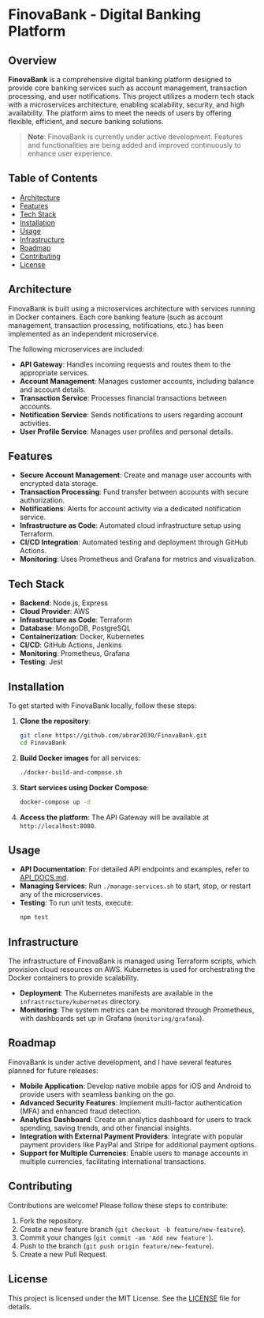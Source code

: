 # FinovaBank - Digital Banking Platform

## Overview

**FinovaBank** is a comprehensive digital banking platform designed to provide core banking services such as account management, transaction processing, and user notifications. This project utilizes a modern tech stack with a microservices architecture, enabling scalability, security, and high availability. The platform aims to meet the needs of users by offering flexible, efficient, and secure banking solutions.

> **Note**: FinovaBank is currently under active development. Features and functionalities are being added and improved continuously to enhance user experience.

## Table of Contents
- [Architecture](#architecture)
- [Features](#features)
- [Tech Stack](#tech-stack)
- [Installation](#installation)
- [Usage](#usage)
- [Infrastructure](#infrastructure)
- [Roadmap](#roadmap)
- [Contributing](#contributing)
- [License](#license)

## Architecture

FinovaBank is built using a microservices architecture with services running in Docker containers. Each core banking feature (such as account management, transaction processing, notifications, etc.) has been implemented as an independent microservice.

The following microservices are included:
- **API Gateway**: Handles incoming requests and routes them to the appropriate services.
- **Account Management**: Manages customer accounts, including balance and account details.
- **Transaction Service**: Processes financial transactions between accounts.
- **Notification Service**: Sends notifications to users regarding account activities.
- **User Profile Service**: Manages user profiles and personal details.

## Features

- **Secure Account Management**: Create and manage user accounts with encrypted data storage.
- **Transaction Processing**: Fund transfer between accounts with secure authorization.
- **Notifications**: Alerts for account activity via a dedicated notification service.
- **Infrastructure as Code**: Automated cloud infrastructure setup using Terraform.
- **CI/CD Integration**: Automated testing and deployment through GitHub Actions.
- **Monitoring**: Uses Prometheus and Grafana for metrics and visualization.

## Tech Stack

- **Backend**: Node.js, Express
- **Cloud Provider**: AWS
- **Infrastructure as Code**: Terraform
- **Database**: MongoDB, PostgreSQL
- **Containerization**: Docker, Kubernetes
- **CI/CD**: GitHub Actions, Jenkins
- **Monitoring**: Prometheus, Grafana
- **Testing**: Jest

## Installation

To get started with FinovaBank locally, follow these steps:

1. **Clone the repository**:
   ```sh
   git clone https://github.com/abrar2030/FinovaBank.git
   cd FinovaBank
   ```

2. **Build Docker images** for all services:
   ```sh
   ./docker-build-and-compose.sh
   ```

3. **Start services using Docker Compose**:
   ```sh
   docker-compose up -d
   ```

4. **Access the platform**:
   The API Gateway will be available at `http://localhost:8080`.

## Usage

- **API Documentation**: For detailed API endpoints and examples, refer to [API_DOCS.md](documentation/api-doc).
- **Managing Services**: Run `./manage-services.sh` to start, stop, or restart any of the microservices.
- **Testing**: To run unit tests, execute:
  ```sh
  npm test
  ```

## Infrastructure

The infrastructure of FinovaBank is managed using Terraform scripts, which provision cloud resources on AWS. Kubernetes is used for orchestrating the Docker containers to provide scalability.

- **Deployment**: The Kubernetes manifests are available in the `infrastructure/kubernetes` directory.
- **Monitoring**: The system metrics can be monitored through Prometheus, with dashboards set up in Grafana (`monitoring/grafana`).

## Roadmap

FinovaBank is under active development, and I have several features planned for future releases:

- **Mobile Application**: Develop native mobile apps for iOS and Android to provide users with seamless banking on the go.
- **Advanced Security Features**: Implement multi-factor authentication (MFA) and enhanced fraud detection.
- **Analytics Dashboard**: Create an analytics dashboard for users to track spending, saving trends, and other financial insights.
- **Integration with External Payment Providers**: Integrate with popular payment providers like PayPal and Stripe for additional payment options.
- **Support for Multiple Currencies**: Enable users to manage accounts in multiple currencies, facilitating international transactions.

## Contributing

Contributions are welcome! Please follow these steps to contribute:

1. Fork the repository.
2. Create a new feature branch (`git checkout -b feature/new-feature`).
3. Commit your changes (`git commit -am 'Add new feature'`).
4. Push to the branch (`git push origin feature/new-feature`).
5. Create a new Pull Request.

## License

This project is licensed under the MIT License. See the [LICENSE](LICENSE) file for details.